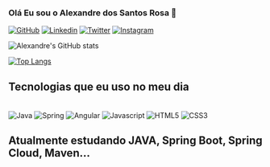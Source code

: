 ### Olá Eu sou o Alexandre dos Santos Rosa 👋

[![GitHub](https://img.shields.io/badge/GitHub-100000?style=for-the-badge&logo=github&logoColor=white)](https://github.com/alexandrerosa-dev?tab=repositories)
[![Linkedin](https://img.shields.io/badge/LinkedIn-0077B5?style=for-the-badge&logo=linkedin&logoColor=white)](https://www.linkedin.com/in/alexandre-s-rosa-2917b764/)
[![Twitter](https://img.shields.io/badge/Twitter-1DA1F2?style=for-the-badge&logo=twitter&logoColor=white)](https://twitter.com/Ale_s_rosa)
[![Instagram](https://img.shields.io/badge/Instagram-E4405F?style=for-the-badge&logo=instagram&logoColor=white)](https://www.instagram.com/alexandre.s.rosa/)

![Alexandre's GitHub stats](https://github-readme-stats.vercel.app/api?username=alexandrerosa-dev&show_icons=true&theme=dracula)

[![Top Langs](https://github-readme-stats.vercel.app/api/top-langs/?username=alexandrerosa-dev&langs_count=8)](https://github.com/alexandrerosa-dev/github-readme-stats)

## Tecnologias que eu uso no meu dia

<div style="display inline_block"></br>
<img align="center" alt="Java" src="https://img.shields.io/badge/Java-ED8B00?style=for-the-badge&logo=java&logoColor=white">
<img align="center" alt="Spring" src="https://img.shields.io/badge/Spring-6DB33F?style=for-the-badge&logo=spring&logoColor=white">
<img align="center" alt="Angular" src="https://img.shields.io/badge/Angular-DD0031?style=for-the-badge&logo=angular&logoColor=white">
<img align="center" alt="Javascript" src="https://img.shields.io/badge/JavaScript-F7DF1E?style=for-the-badge&logo=javascript&logoColor=black">
<img align="center" alt="HTML5" src="https://img.shields.io/badge/HTML5-E34F26?style=for-the-badge&logo=html5&logoColor=white">
<img align="center" alt="CSS3" src="https://img.shields.io/badge/CSS3-1572B6?style=for-the-badge&logo=css3&logoColor=white">
</div>

## Atualmente estudando JAVA, Spring Boot, Spring Cloud, Maven...
